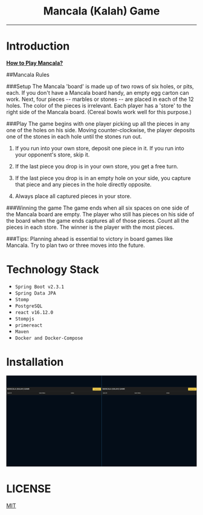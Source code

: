 <div align="center">
<h1>Mancala (Kalah) Game</h1>

</div>

<hr />

# Introduction
[**How to Play Mancala?**](https://www.youtube.com/watch?v=OX7rj93m6o8)

##Mancala Rules

###Setup
The Mancala 'board' is made up of two rows of six holes, or pits, each. If you don't have a Mancala board handy, an empty egg carton can work. Next, four pieces -- marbles or stones -- are placed in each of the 12 holes. The color of the pieces is irrelevant.
Each player has a 'store' to the right side of the Mancala board. (Cereal bowls work well for this purpose.)

###Play
The game begins with one player picking up all the pieces in any one of the holes on his side.
Moving counter-clockwise, the player deposits one of the stones in each hole until the stones run out.

1. If you run into your own store, deposit one piece in it. If you run into your opponent's store, skip it.

2. If the last piece you drop is in your own store, you get a free turn.

3. If the last piece you drop is in an empty hole on your side, you capture that piece and any pieces in the hole directly opposite.

4. Always place all captured pieces in your store.

###Winning the game
The game ends when all six spaces on one side of the Mancala board are empty. The player who still has pieces on his side of the board when the game ends captures all of those pieces.
Count all the pieces in each store. The winner is the player with the most pieces.

###Tips:
Planning ahead is essential to victory in board games like Mancala. Try to plan two or three moves into the future.

# Technology Stack
* `Spring Boot v2.3.1`
* `Spring Data JPA`
* `Stomp`
* `PostgreSQL`
* `react v16.12.0`
* `Stompjs`
* `primereact`
* `Maven`
* `Docker and Docker-Compose`


# Installation

![mancala](https://github.com/abdurrahmankolsuz/mancala/blob/master/mancala.gif)

# LICENSE

[MIT](LICENSE)
